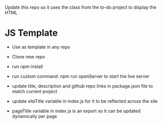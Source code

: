 Update this repo so it uses the class from the to-do project to display the HTML

# JS Template
- Use as template in any repo
- Clone new repo
- run npm install
- run custom command: npm run openServer to start the live server

- update title, description and github repo links in package.json file to match current project
- update siteTitle variable in index.js for it to be reflected across the site
- pageTitle variable in index.js is an export so it can be updated dynamically per page
